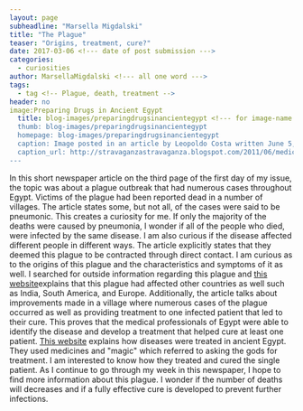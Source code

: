 ```yaml
---
layout: page
subheadline: "Marsella Migdalski"
title: "The Plague"
teaser: "Origins, treatment, cure?"
date: 2017-03-06 <!--- date of post submission --->
categories:
  - curiosities
author: MarsellaMigdalski <!--- all one word --->
tags:
  - tag <!-- Plague, death, treatment -->
header: no
image:Preparing Drugs in Ancient Egypt
  title: blog-images/preparingdrugsinancientegypt <!--- for image-name.png, substitute name you've given your image file --->
  thumb: blog-images/preparingdrugsinancientegypt
  homepage: blog-images/preparingdrugsinancientegypt
  caption: Image posted in an article by Leopoldo Costa written June 5, 2011.<!--- info about the image, such as date of issue --->
  caption_url: http://stravaganzastravaganza.blogspot.com/2011/06/medicine-in-ancient-egypt.html <!--- link-to-page-containing-text? --->
---
```

In this short newspaper article on the third page of the first day of my issue, the topic was about a plague outbreak that had numerous cases throughout Egypt. Victims of the plague had been reported dead in a number of villages.
The article states some, but not all, of the cases were said to be pneumonic. This creates a curiosity for me. If only the majority of the deaths were caused by pneumonia, I wonder if all of the people who died, were infected by the same disease.  I am also curious if the disease affected different people in different ways. The article explicitly states that they deemed this plague to be contracted through direct contact. I am curious as to the origins of this plague and the characteristics and symptoms of it as well. I searched for outside information regarding this plague and [this website](https://books.google.com/books?id=r_YDAAAAYAAJ&pg=PA3&lpg=PA3&dq=plague+in+egypt+1906&source=bl&ots=HqzdiEyewX&sig=7Ev85udX7QZKFaTyZEzkBb7ZukY&hl=en&sa=X&ved=0ahUKEwjD79H4pMLSAhXEOSYKHcjnDo4Q6AEIIjAB#v=onepage&q=plague%20in%20egypt%201906&f=false)explains that this plague had affected other countries as well such as India, South America, and Europe.
Additionally, the article talks about improvements made in a village where numerous cases of the plague occurred as well as providing treatment to one infected patient that led to their cure. This proves that the medical professionals of Egypt were able to identify the disease and develop a treatment that helped cure at least one patient. [This website](http://www.ancient.eu/article/51/) explains how diseases were treated in ancient Egypt. They used medicines and "magic" which referred to asking the gods for treatment. I am interested to know how they treated and cured the single patient.
As I continue to go through my week in this newspaper, I hope to find more information about this plague. I wonder if the number of deaths will decreases and if a fully effective cure is developed to prevent further infections.
